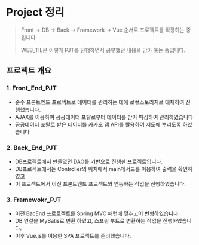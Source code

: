 # Project 정리

> Front -> DB -> Back -> Framework -> Vue 순서로 프로젝트를 확장하는 중입니다.
>
> WEB_TIL은 이렇게 PJT를 진행하면서 공부했던 내용을 담아 놓는 중입니다.



## 프로젝트 개요



### 1. Front_End_PJT

- 순수 프론트엔드 프로젝트로 데이터를 관리하는 데에 로컬스토리지로 대체하여 진행했습니다.
- AJAX를 이용하여 공공데이터 포탈로부터 데이터를 받아 파싱하여 관리하였습니다
- 공공데이터 포탈로 받은 데이터를 카카오 맵 API를 활용하여 지도에 뿌리도록 하였습니다



### 2. Back_End_PJT

- DB프로젝트에서 만들었던 DAO를 기반으로 진행한 프로젝트입니다.
- DB프로젝트에서는 Controller의 위치에서 main메서드를 이용하여 출력을 확인하였고
- 이 프로젝트에서 이전 프론트엔드 프로젝트와 연동하는 작업을 진행하였습니다.



### 3. Framewokr_PJT

- 이전 BacEnd 프로로젝트를 Spring MVC 패턴에 맞추고어 변형하였습니다.
- DB 연결을 MyBatis로 변환 하였고, 스프링 부트로 변환하는 작업을 진행하였습니다.
- 이후 Vue.js를 이용한 SPA 프로젝트를 준비했습니다.

